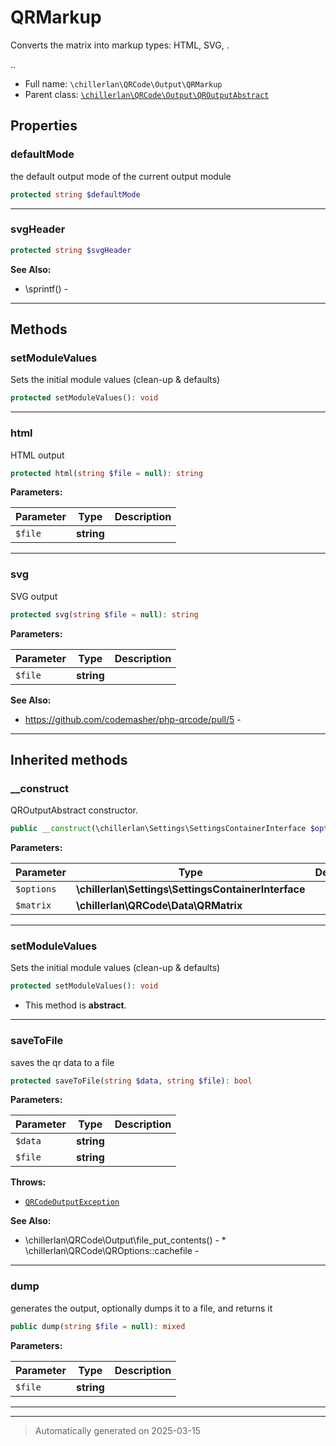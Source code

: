 
# QRMarkup

Converts the matrix into markup types: HTML, SVG, .

..

* Full name: `\chillerlan\QRCode\Output\QRMarkup`
* Parent class: [`\chillerlan\QRCode\Output\QROutputAbstract`](./QROutputAbstract.md)



## Properties


### defaultMode

the default output mode of the current output module

```php
protected string $defaultMode
```






***

### svgHeader



```php
protected string $svgHeader
```





**See Also:**

* \sprintf() - 

***

## Methods


### setModuleValues

Sets the initial module values (clean-up & defaults)

```php
protected setModuleValues(): void
```












***

### html

HTML output

```php
protected html(string $file = null): string
```








**Parameters:**

| Parameter | Type | Description |
|-----------|------|-------------|
| `$file` | **string** |  |





***

### svg

SVG output

```php
protected svg(string $file = null): string
```








**Parameters:**

| Parameter | Type | Description |
|-----------|------|-------------|
| `$file` | **string** |  |





**See Also:**

* https://github.com/codemasher/php-qrcode/pull/5 - 

***


## Inherited methods


### __construct

QROutputAbstract constructor.

```php
public __construct(\chillerlan\Settings\SettingsContainerInterface $options, \chillerlan\QRCode\Data\QRMatrix $matrix): mixed
```








**Parameters:**

| Parameter | Type | Description |
|-----------|------|-------------|
| `$options` | **\chillerlan\Settings\SettingsContainerInterface** |  |
| `$matrix` | **\chillerlan\QRCode\Data\QRMatrix** |  |





***

### setModuleValues

Sets the initial module values (clean-up & defaults)

```php
protected setModuleValues(): void
```




* This method is **abstract**.







***

### saveToFile

saves the qr data to a file

```php
protected saveToFile(string $data, string $file): bool
```








**Parameters:**

| Parameter | Type | Description |
|-----------|------|-------------|
| `$data` | **string** |  |
| `$file` | **string** |  |




**Throws:**

- [`QRCodeOutputException`](./QRCodeOutputException.md)



**See Also:**

* \chillerlan\QRCode\Output\file_put_contents() - * \chillerlan\QRCode\QROptions::cachefile - 

***

### dump

generates the output, optionally dumps it to a file, and returns it

```php
public dump(string $file = null): mixed
```








**Parameters:**

| Parameter | Type | Description |
|-----------|------|-------------|
| `$file` | **string** |  |





***


***
> Automatically generated on 2025-03-15
